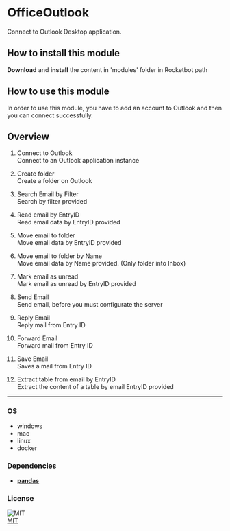 



# OfficeOutlook
  
Connect to Outlook Desktop application.  

## How to install this module
  
__Download__ and __install__ the content in 'modules' folder in Rocketbot path  


## How to use this module
In order to use this module, you have to add an account to Outlook and then you can connect 
successfully.


## Overview


1. Connect to Outlook  
Connect to an Outlook application instance

2. Create folder  
Create a folder on Outlook

3. Search Email by Filter  
Search by filter provided

4. Read email by EntryID  
Read email data by EntryID provided

5. Move email to folder  
Move email data by EntryID provided

6. Move email to folder by Name  
Move email data by Name provided. (Only folder into Inbox)

7. Mark email as unread  
Mark email as unread by EntryID provided

8. Send Email  
Send email, before you must configurate the server

9. Reply Email  
Reply mail from Entry ID

10. Forward Email  
Forward mail from Entry ID

11. Save Email  
Saves a mail from Entry ID

12. Extract table from email by EntryID  
Extract the content of a table by email EntryID provided  




----
### OS

- windows
- mac
- linux
- docker

### Dependencies
- [**pandas**](https://pypi.org/project/pandas/)
### License
  
![MIT](https://camo.githubusercontent.com/107590fac8cbd65071396bb4d04040f76cde5bde/687474703a2f2f696d672e736869656c64732e696f2f3a6c6963656e73652d6d69742d626c75652e7376673f7374796c653d666c61742d737175617265)  
[MIT](http://opensource.org/licenses/mit-license.ph)